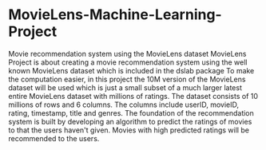 # MovieLens-Machine-Learning-Project
Movie recommendation system using the MovieLens dataset
MovieLens Project is about creating a movie recommendation system using the well known MovieLens dataset which is included in the dslab package To make the computation easier, in this project the 10M version of the MovieLens dataset will be used which is just a small subset of a much larger latest entire MovieLens dataset with millions of ratings.
The dataset consists of 10 millions of rows and 6 columns. The columns include userID, movieID, rating, timestamp, title and genres.
The foundation of the recommendation system is built by developing an algorithm to predict the ratings of movies to that the users haven't given. Movies with high predicted ratings will be recommended to the users.
